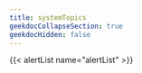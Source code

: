 ```yaml
---
title: systemTopics
geekdocCollapseSection: true
geekdocHidden: false
---
```


{{< alertList name="alertList" >}}